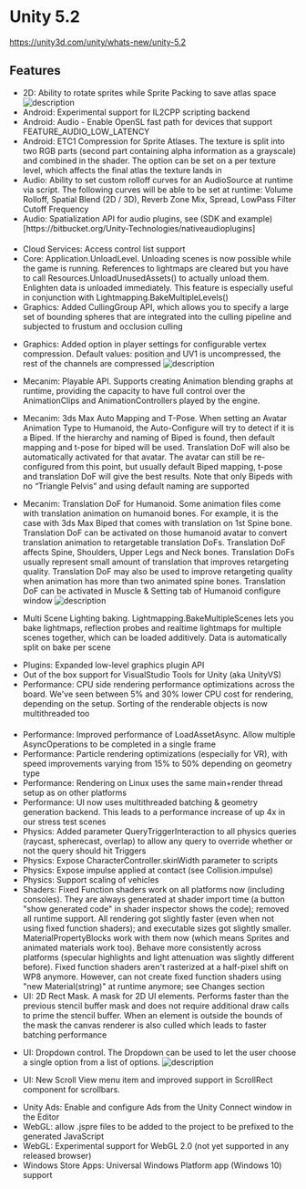 # Unity 5.2
https://unity3d.com/unity/whats-new/unity-5.2

## Features

<ul>
<li>2D: Ability to rotate sprites while Sprite Packing to save atlas space <img src="/sites/default/files/5.2.0-relnotes-sprite-rotation.png" alt="description"></li>
<li>Android: Experimental support for IL2CPP scripting backend</li>
<li>Android: Audio - Enable OpenSL fast path for devices that support FEATURE_AUDIO_LOW_LATENCY</li>
<li>Android: ETC1 Compression for Sprite Atlases. The texture is split into two RGB parts (second part containing alpha information as a grayscale) and combined in the shader. The option can be set on a per texture level, which affects the final atlas the texture lands in</li>
<li>Audio: Ability to set custom rolloff curves for an AudioSource at runtime via script. The following curves will be able to be set at runtime: Volume Rolloff, Spatial Blend (2D / 3D), Reverb Zone Mix, Spread, LowPass Filter Cutoff Frequency</li>
<li>Audio: Spatialization API for audio plugins, see (SDK and example)[https://bitbucket.org/Unity-Technologies/nativeaudioplugins]</li>
</ul>

#### 

<ul>
<li>Cloud Services: Access control list support</li>
<li>Core: Application.UnloadLevel. Unloading scenes is now possible while the game is running. References to lightmaps are cleared but you have to call Resources.UnloadUnusedAssets() to actually unload them. Enlighten data is unloaded immediately.  This feature is especially useful in conjunction with Lightmapping.BakeMultipleLevels()</li>
<li>Graphics: Added CullingGroup API, which allows you to specify a large set of bounding spheres that are integrated into the culling pipeline and subjected to frustum and occlusion culling</li>
<li><p>Graphics: Added option in player settings for configurable vertex compression. Default values: position and UV1 is uncompressed, the rest of the channels are compressed <img src="/sites/default/files/5.2.0-relnotes-vertex-compression.png" alt="description"></p></li>
<li><p>Mecanim: Playable API. Supports creating Animation blending graphs at runtime, providing the capacity to have full control over the AnimationClips and AnimationControllers played by the engine.</p></li>
<li>Mecanim: 3ds Max Auto Mapping and T-Pose. When setting an Avatar Animation Type to Humanoid, the Auto-Configure will try to detect if it is a Biped. If the hierarchy and naming of Biped is found, then default mapping and t-pose for biped will be used. Translation DoF will also be automatically activated for that avatar. The avatar can still be re-configured from this point, but usually default Biped mapping, t-pose and translation DoF will give the best results. Note that only Bipeds with no “Triangle Pelvis” and using default naming are supported</li>
<li><p>Mecanim: Translation DoF for Humanoid. Some animation files come with translation animation on humanoid bones. For example, it is the case with 3ds Max Biped that comes with translation on 1st Spine bone. Translation DoF can be activated on those humanoid avatar to convert translation animation to retargetable translation DoFs. Translation DoF affects Spine, Shoulders, Upper Legs and Neck bones. Translation DoFs usually represent small amount of translation that improves retargeting quality. Translation DoF may also be used to improve retargeting quality when animation has more than two animated spine bones. Translation DoF can be activated in Muscle &amp; Setting tab of Humanoid configure window <img src="/sites/default/files/5.2.0-relnotes-mecanim-translation-humanoid.png" alt="description"></p></li>
<li><p>Multi Scene Lighting baking. Lightmapping.BakeMultipleScenes lets you bake lightmaps, reflection probes and realtime lightmaps for multiple scenes together, which can be loaded additively. Data is automatically split on bake per scene</p></li>
<li>Plugins: Expanded low-level graphics plugin API</li>
<li>Out of the box support for VisualStudio Tools for Unity (aka UnityVS)</li>
<li>Performance: CPU side rendering performance optimizations across the board. We've seen between 5% and 30% lower CPU cost for rendering, depending on the setup. Sorting of the renderable objects is now multithreaded too</li>
</ul>

#### 
<ul>
<li>Performance: Improved performance of LoadAssetAsync. Allow multiple AsyncOperations to be completed in a single frame</li>
<li>Performance: Particle rendering optimizations (especially for VR), with speed improvements varying from 15% to 50% depending on geometry type</li>
<li>Performance: Rendering on Linux uses the same main+render thread setup as on other platforms</li>
<li>Performance: UI now uses multithreaded batching &amp; geometry generation backend. This leads to a performance increase of up 4x in our stress test scenes</li>
<li>Physics: Added parameter QueryTriggerInteraction to all physics queries (raycast, spherecast, overlap) to allow any query to override whether or not the query should hit Triggers</li>
<li>Physics: Expose CharacterController.skinWidth parameter to scripts</li>
<li>Physics: Expose impulse applied at contact (see Collision.impulse)</li>
<li>Physics: Support scaling of vehicles</li>
<li>Shaders: Fixed Function shaders work on all platforms now (including consoles). They are always generated at shader import time (a button "show generated code" in shader inspector shows the code); removed all runtime support. All rendering got slightly faster (even when not using fixed function shaders); and executable sizes got slightly smaller. MaterialPropertyBlocks work with them now (which means Sprites and animated materials work too). Behave more consistently across platforms (specular highlights and light attenuation was slightly different before). Fixed function shaders aren't rasterized at a half-pixel shift on WP8 anymore. However, can not create fixed function shaders using "new Material(string)" at runtime anymore; see Changes section</li>
<li>UI: 2D Rect Mask. A mask for 2D UI elements. Performs faster than the previous stencil buffer mask and does not require additional draw calls to prime the stencil buffer. When an element is outside the bounds of the mask the canvas renderer is also culled which leads to faster batching performance</li>
<li><p>UI: Dropdown control. The Dropdown can be used to let the user choose a single option from a list of options. <img src="/sites/default/files/5.2.0-relnotes-ui-dropdown.png" alt="description"></p></li>
<li><p>UI: New Scroll View menu item and improved support in ScrollRect component for scrollbars.</p></li>
<li>Unity Ads: Enable and configure Ads from the Unity Connect window in the Editor</li>
<li>WebGL: allow .jspre files to be added to the project to be prefixed to the generated JavaScript</li>
<li>WebGL: Experimental support for WebGL 2.0 (not yet supported in any released browser)</li>
<li>Windows Store Apps: Universal Windows Platform app (Windows 10) support</li>
</ul>
